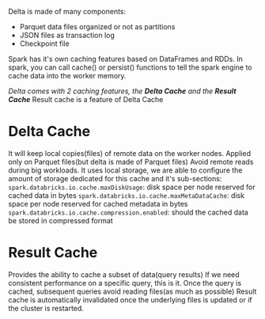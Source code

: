 Delta is made of many components:
* Parquet data files organized or not as partitions
* JSON files as transaction log
* Checkpoint file

Spark has it's own caching features based on DataFrames and RDDs.
In spark, you can call cache() or persist() functions to tell the spark engine to cache data into the worker memory.

*Delta comes with 2 caching features, the **Delta Cache** and the **Result Cache*** 
<bold>Result cache is a feature of Delta Cache</bold>

# Delta Cache
It will keep local copies(files) of remote data on the worker nodes. Applied only on Parquet files(but delta is made of Parquet files)
Avoid remote reads during big workloads.
It uses local storage, we are able to configure the amount of storage dedicated for this cache and it's sub-sections:
`spark.databricks.io.cache.maxDiskUsage`: disk space per node reserved for cached data in bytes
`spark.databricks.io.cache.maxMetaDataCache`: disk space per node reserved for cached metadata in bytes
`spark.databricks.io.cache.compression.enabled`: should the cached data be stored in compressed format

# Result Cache
Provides the ability to cache a subset of data(query results)
If we need consistent performance on a specific query, this is it.
Once the query is cached, subsequent queries avoid reading files(as much as possible)
Result cache is automatically invalidated once the underlying files is updated or if the cluster is restarted.
